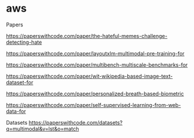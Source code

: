# aws

Papers

https://paperswithcode.com/paper/the-hateful-memes-challenge-detecting-hate

https://paperswithcode.com/paper/layoutxlm-multimodal-pre-training-for

https://paperswithcode.com/paper/multibench-multiscale-benchmarks-for

https://paperswithcode.com/paper/wit-wikipedia-based-image-text-dataset-for

https://paperswithcode.com/paper/personalized-breath-based-biometric

https://paperswithcode.com/paper/self-supervised-learning-from-web-data-for

Datasets
https://paperswithcode.com/datasets?q=multimodal&v=lst&o=match
